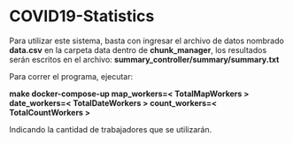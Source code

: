 # COVID19-Statistics

Para utilizar este sistema, basta con ingresar el archivo de datos nombrado **data.csv** en la carpeta data dentro de **chunk_manager**, los resultados serán escritos en el archivo: **summary_controller/summary/summary.txt**

Para correr el programa, ejecutar:

**make docker-compose-up map_workers=< TotalMapWorkers > date_workers=< TotalDateWorkers > count_workers=< TotalCountWorkers >**

Indicando la cantidad de trabajadores que se utilizarán.